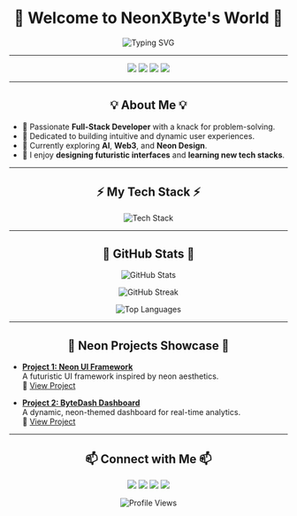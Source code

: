 <!-- GitHub Stylish Profile for NeonXByte -->
<h1 align="center">🌌 Welcome to NeonXByte's World 🌌</h1>

<p align="center">
  <img src="https://readme-typing-svg.herokuapp.com?font=Fira+Code&size=25&duration=2000&pause=1000&center=true&vCenter=true&width=435&lines=Full-Stack+Developer;Open+Source+Enthusiast;Tech+Innovator;Neon+Dreamer" alt="Typing SVG">
</p>

---

<p align="center">
  <a href="https://github.com/NeonXByte"><img src="https://img.shields.io/badge/-GitHub-181717?style=flat-square&logo=github"></a>
  <a href="https://twitter.com/NeonXByte"><img src="https://img.shields.io/badge/-Twitter-1DA1F2?style=flat-square&logo=twitter&logoColor=white"></a>
  <a href="https://linkedin.com/in/NeonXByte"><img src="https://img.shields.io/badge/-LinkedIn-0077B5?style=flat-square&logo=linkedin"></a>
  <a href="mailto:neonxbyte@example.com"><img src="https://img.shields.io/badge/-Email-D14836?style=flat-square&logo=gmail&logoColor=white"></a>
</p>

---

<h2 align="center">💡 About Me 💡</h2>

- 🚀 Passionate **Full-Stack Developer** with a knack for problem-solving.
- 🌟 Dedicated to building intuitive and dynamic user experiences.
- 🌱 Currently exploring **AI**, **Web3**, and **Neon Design**.
- 🧩 I enjoy **designing futuristic interfaces** and **learning new tech stacks**.

---

<h2 align="center">⚡ My Tech Stack ⚡</h2>

<p align="center">
  <img src="https://skillicons.dev/icons?i=html,css,js,ts,react,nodejs,express,python,django,java,spring,git,github,linux,figma,vscode" alt="Tech Stack">
</p>

---

<h2 align="center">🌌 GitHub Stats 🌌</h2>

<p align="center">
  <img src="https://github-readme-stats.vercel.app/api?username=NeonXByte&show_icons=true&theme=tokyonight" alt="GitHub Stats">
</p>

<p align="center">
  <img src="https://github-readme-streak-stats.herokuapp.com/?user=NeonXByte&theme=tokyonight" alt="GitHub Streak">
</p>

<p align="center">
  <img src="https://github-readme-stats.vercel.app/api/top-langs/?username=NeonXByte&layout=compact&theme=tokyonight" alt="Top Languages">
</p>

---

<h2 align="center">🎨 Neon Projects Showcase 🎨</h2>

- **[Project 1: Neon UI Framework](#)**  
  A futuristic UI framework inspired by neon aesthetics.  
  🔗 [View Project](https://github.com/NeonXByte/Neon-UI-Framework)

- **[Project 2: ByteDash Dashboard](#)**  
  A dynamic, neon-themed dashboard for real-time analytics.  
  🔗 [View Project](https://github.com/NeonXByte/ByteDash)

---

<h2 align="center">📫 Connect with Me 📫</h2>

<p align="center">
  <a href="https://linkedin.com/in/NeonXByte"><img src="https://img.shields.io/badge/LinkedIn-0077B5?style=for-the-badge&logo=linkedin&logoColor=white"></a>
  <a href="https://twitter.com/NeonXByte"><img src="https://img.shields.io/badge/Twitter-1DA1F2?style=for-the-badge&logo=twitter&logoColor=white"></a>
  <a href="mailto:neonxbyte@example.com"><img src="https://img.shields.io/badge/Email-D14836?style=for-the-badge&logo=gmail&logoColor=white"></a>
  <a href="https://github.com/NeonXByte"><img src="https://img.shields.io/badge/GitHub-181717?style=for-the-badge&logo=github&logoColor=white"></a>
</p>

<p align="center">
  <img src="https://komarev.com/ghpvc/?username=NeonXByte&style=flat-square&color=blue" alt="Profile Views">
</p>
